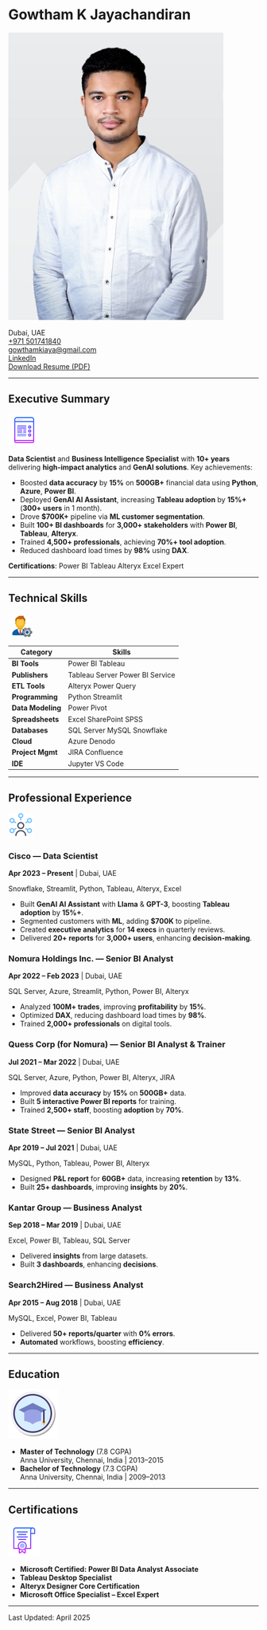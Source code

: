 <link rel="stylesheet" href="/assets/css/style.css">
<link rel="stylesheet" href="https://cdnjs.cloudflare.com/ajax/libs/font-awesome/6.4.2/css/all.min.css">

# Gowtham K Jayachandiran

<div class="contact-info">
  <img src="/assets/images/profile-icon.png" alt="Profile Icon" class="profile-icon animated fadeIn">
  <p>
    <i class="fas fa-map-marker-alt"></i> Dubai, UAE<br>
    <i class="fas fa-phone"></i> <a href="tel:+971501741840">+971 501741840</a><br>
    <i class="fas fa-envelope"></i> <a href="mailto:gowthamkiaya@gmail.com">gowthamkiaya@gmail.com</a><br>
    <i class="fab fa-linkedin"></i> <a href="https://www.linkedin.com/in/gowtham-kumari/">LinkedIn</a><br>
    <i class="fas fa-file-pdf"></i> <a href="/assets/Gowtham_Jayachandiran_Resume.pdf">Download Resume (PDF)</a>
  </p>
</div>

---

## Executive Summary

<div class="section-icon">
  <img src="/assets/images/summary-icon.png" alt="Summary Icon" class="small-icon animated bounceIn">
</div>

**Data Scientist** and **Business Intelligence Specialist** with **10+ years** delivering **high-impact analytics** and **GenAI solutions**. Key achievements:

- <i class="fas fa-check-circle"></i> Boosted **data accuracy** by **15%** on **500GB+** financial data using **Python**, **Azure**, **Power BI**.
- <i class="fas fa-robot"></i> Deployed **GenAI AI Assistant**, increasing **Tableau adoption** by **15%+** (**300+ users** in 1 month).
- <i class="fas fa-dollar-sign"></i> Drove **$700K+** pipeline via **ML customer segmentation**.
- <i class="fas fa-chart-line"></i> Built **100+ BI dashboards** for **3,000+ stakeholders** with **Power BI**, **Tableau**, **Alteryx**.
- <i class="fas fa-users"></i> Trained **4,500+ professionals**, achieving **70%+ tool adoption**.
- <i class="fas fa-tachometer-alt"></i> Reduced dashboard load times by **98%** using **DAX**.

**Certifications**: <span class="cert-badge">Power BI</span> <span class="cert-badge">Tableau</span> <span class="cert-badge">Alteryx</span> <span class="cert-badge">Excel Expert</span>

---

## Technical Skills

<div class="section-icon">
  <img src="/assets/images/skills-icon.png" alt="Skills Icon" class="small-icon animated bounceIn">
</div>

| **Category**               | **Skills**                                                                 |
|----------------------------|---------------------------------------------------------------------------|
| <i class="fas fa-chart-pie"></i> **BI Tools** | <span class="skill-tag">Power BI</span> <span class="skill-tag">Tableau</span> |
| <i class="fas fa-server"></i> **Publishers** | <span class="skill-tag">Tableau Server</span> <span class="skill-tag">Power BI Service</span> |
| <i class="fas fa-database"></i> **ETL Tools** | <span class="skill-tag">Alteryx</span> <span class="skill-tag">Power Query</span> |
| <i class="fas fa-code"></i> **Programming** | <span class="skill-tag">Python</span> <span class="skill-tag">Streamlit</span> |
| <i class="fas fa-cogs"></i> **Data Modeling** | <span class="skill-tag">Power Pivot</span> |
| <i class="fas fa-table"></i> **Spreadsheets** | <span class="skill-tag">Excel</span> <span class="skill-tag">SharePoint</span> <span class="skill-tag">SPSS</span> |
| <i class="fas fa-cloud"></i> **Databases** | <span class="skill-tag">SQL Server</span> <span class="skill-tag">MySQL</span> <span class="skill-tag">Snowflake</span> |
| <i class="fas fa-cloud-upload-alt"></i> **Cloud** | <span class="skill-tag">Azure</span> <span class="skill-tag">Denodo</span> |
| <i class="fas fa-tasks"></i> **Project Mgmt** | <span class="skill-tag">JIRA</span> <span class="skill-tag">Confluence</span> |
| <i class="fas fa-laptop-code"></i> **IDE** | <span class="skill-tag">Jupyter</span> <span class="skill-tag">VS Code</span> |

---

## Professional Experience

<div class="section-icon">
  <img src="/assets/images/experience-icon.png" alt="Experience Icon" class="small-icon animated bounceIn">
</div>

### **Cisco** — Data Scientist
**Apr 2023 – Present** | Dubai, UAE  
<div class="tech-stack">Snowflake, Streamlit, Python, Tableau, Alteryx, Excel</div>

- <i class="fas fa-robot"></i> Built **GenAI AI Assistant** with **Llama** & **GPT-3**, boosting **Tableau adoption** by **15%+**.
- <i class="fas fa-users-cog"></i> Segmented customers with **ML**, adding **$700K** to pipeline.
- <i class="fas fa-chart-bar"></i> Created **executive analytics** for **14 execs** in quarterly reviews.
- <i class="fas fa-file-alt"></i> Delivered **20+ reports** for **3,000+ users**, enhancing **decision-making**.

### **Nomura Holdings Inc.** — Senior BI Analyst
**Apr 2022 – Feb 2023** | Dubai, UAE  
<div class="tech-stack">SQL Server, Azure, Streamlit, Python, Power BI, Alteryx</div>

- <i class="fas fa-dollar-sign"></i> Analyzed **100M+ trades**, improving **profitability** by **15%**.
- <i class="fas fa-tachometer-alt"></i> Optimized **DAX**, reducing dashboard load times by **98%**.
- <i class="fas fa-chalkboard-teacher"></i> Trained **2,000+ professionals** on digital tools.

### **Quess Corp (for Nomura)** — Senior BI Analyst & Trainer
**Jul 2021 – Mar 2022** | Dubai, UAE  
<div class="tech-stack">SQL Server, Azure, Python, Power BI, Alteryx, JIRA</div>

- <i class="fas fa-check-circle"></i> Improved **data accuracy** by **15%** on **500GB+** data.
- <i class="fas fa-file-alt"></i> Built **5 interactive Power BI reports** for training.
- <i class="fas fa-users"></i> Trained **2,500+ staff**, boosting **adoption** by **70%**.

### **State Street** — Senior BI Analyst
**Apr 2019 – Jul 2021** | Dubai, UAE  
<div class="tech-stack">MySQL, Python, Tableau, Power BI, Alteryx</div>

- <i class="fas fa-handshake"></i> Designed **P&L report** for **60GB+** data, increasing **retention** by **13%**.
- <i class="fas fa-chart-line"></i> Built **25+ dashboards**, improving **insights** by **20%**.

### **Kantar Group** — Business Analyst
**Sep 2018 – Mar 2019** | Dubai, UAE  
<div class="tech-stack">Excel, Power BI, Tableau, SQL Server</div>

- <i class="fas fa-lightbulb"></i> Delivered **insights** from large datasets.
- <i class="fas fa-chart-pie"></i> Built **3 dashboards**, enhancing **decisions**.

### **Search2Hired** — Business Analyst
**Apr 2015 – Aug 2018** | Dubai, UAE  
<div class="tech-stack">MySQL, Excel, Power BI, Tableau</div>

- <i class="fas fa-file-alt"></i> Delivered **50+ reports/quarter** with **0% errors**.
- <i class="fas fa-cogs"></i> **Automated** workflows, boosting **efficiency**.

---

## Education

<div class="section-icon">
  <img src="/assets/images/education-icon.png" alt="Education Icon" class="small-icon animated bounceIn">
</div>

- **Master of Technology** (7.8 CGPA)  
  Anna University, Chennai, India | 2013–2015
- **Bachelor of Technology** (7.3 CGPA)  
  Anna University, Chennai, India | 2009–2013

---

## Certifications

<div class="section-icon">
  <img src="/assets/images/certification-icon.png" alt="Certification Icon" class="small-icon animated bounceIn">
</div>

- <i class="fas fa-certificate"></i> **Microsoft Certified: Power BI Data Analyst Associate**
- <i class="fas fa-certificate"></i> **Tableau Desktop Specialist**
- <i class="fas fa-certificate"></i> **Alteryx Designer Core Certification**
- <i class="fas fa-certificate"></i> **Microsoft Office Specialist – Excel Expert**

---

<footer>
  <p><i class="fas fa-clock"></i> Last Updated: April 2025</p>
</footer>

